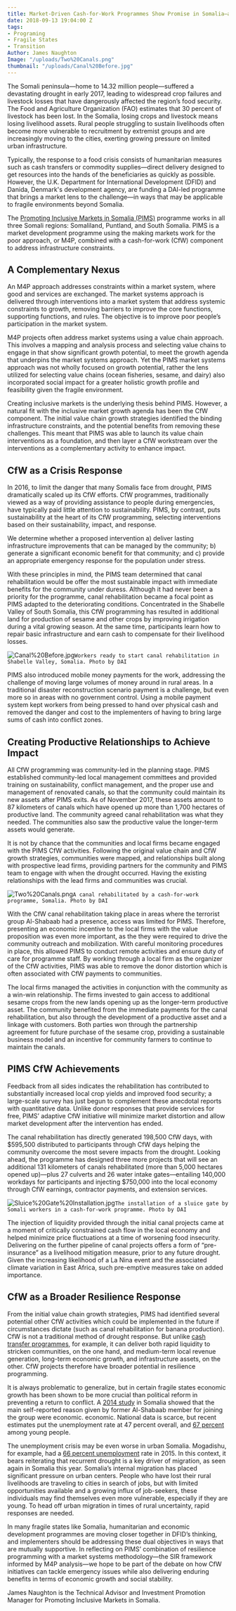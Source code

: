 ```yaml
---
title: Market-Driven Cash-for-Work Programmes Show Promise in Somalia—and Beyond?
date: 2018-09-13 19:04:00 Z
tags:
- Programing
- Fragile States
- Transition
Author: James Naughton
Image: "/uploads/Two%20Canals.png"
thumbnail: "/uploads/Canal%20Before.jpg"
---
```


The Somali peninsula—home to 14.32 million people—suffered a devastating drought in early 2017, leading to widespread crop failures and livestock losses that have dangerously affected the region’s food security. The Food and Agriculture Organization (FAO) estimates that 30 percent of livestock has been lost. In the Somalia, losing crops and livestock means losing livelihood assets. Rural people struggling to sustain livelihoods often become more vulnerable to recruitment by extremist groups and are increasingly moving to the cities, exerting growing pressure on limited urban infrastructure.

Typically, the response to a food crisis consists of humanitarian measures such as cash transfers or commodity supplies—direct delivery designed to get resources into the hands of the beneficiaries as quickly as possible. However, the U.K. Department for International Development (DFID) and Danida, Denmark's development agency, are funding a DAI-led programme that brings a market lens to the challenge—in ways that may be applicable to fragile environments beyond Somalia.

<!--more-->

The [Promoting Inclusive Markets in Somalia (PIMS)](https://www.dai.com/our-work/projects/somalia-promoting-inclusive-markets-somalia) programme works in all three Somali regions: Somaliland, Puntland, and South Somalia. PIMS is a market development programme using the making markets work for the poor approach, or M4P, combined with a cash-for-work (CfW) component to address infrastructure constraints. 

## A Complementary Nexus

An M4P approach addresses constraints within a market system, where good and services are exchanged. The market systems approach is delivered through interventions into a market system that address systemic constraints to growth, removing barriers to improve the core functions, supporting functions, and rules. The objective is to improve poor people’s participation in the market system.

M4P projects often address market systems using a value chain approach. This involves a mapping and analysis process and selecting value chains to engage in that show significant growth potential, to meet the growth agenda that underpins the market systems approach. Yet the PIMS market systems approach was not wholly focused on growth potential, rather the lens utilized for selecting value chains (ocean fisheries, sesame, and dairy) also incorporated social impact for a greater holistic growth profile and feasibility given the fragile environment. 

Creating inclusive markets is the underlying thesis behind PIMS. However, a natural fit with the inclusive market growth agenda has been the CfW component. The initial value chain growth strategies identified the binding infrastructure constraints, and the potential benefits from removing these challenges. This meant that PIMS was able to launch its value chain interventions as a foundation, and then layer a CfW workstream over the interventions as a complementary activity to enhance impact. 

## CfW as a Crisis Response

In 2016, to limit the danger that many Somalis face from drought, PIMS dramatically scaled up its CfW efforts. CfW programmes, traditionally viewed as a way of providing assistance to people during emergencies, have typically paid little attention to sustainability. PIMS, by contrast, puts sustainability at the heart of its CfW programming, selecting interventions based on their sustainability, impact, and response.

We determine whether a proposed intervention a) deliver lasting infrastructure improvements that can be managed by the community; b) generate a significant economic benefit for that community; and c) provide an appropriate emergency response for the population under stress. 

With these principles in mind, the PIMS team determined that canal rehabilitation would be offer the most sustainable impact with immediate benefits for the community under duress. Although it had never been a priority for the programme, canal rehabilitation became a focal point as PIMS adapted to the deteriorating conditions. Concentrated in the Shabelle Valley of South Somalia, this CfW programming has resulted in additional land for production of sesame and other crops by improving irrigation during a vital growing season. At the same time, participants learn how to repair basic infrastructure and earn cash to compensate for their livelihood losses. 

![Canal%20Before.jpg](/uploads/Canal%20Before.jpg)`Workers ready to start canal rehabilitation in Shabelle Valley, Somalia. Photo by DAI`

PIMS also introduced mobile money payments for the work, addressing the challenge of moving large volumes of money around in rural areas. In a traditional disaster reconstruction scenario payment is a challenge, but even more so in areas with no government control. Using a mobile payment system kept workers from being pressed to hand over physical cash and removed the danger and cost to the implementers of having to bring large sums of cash into conflict zones. 

## Creating Productive Relationships to Achieve Impact

All CfW programming was community-led in the planning stage. PIMS established community-led local management committees and provided training on sustainability, conflict management, and the proper use and management of renovated canals, so that the community could maintain its new assets after PIMS exits. As of November 2017, these assets amount to 87 kilometers of canals which have opened up more than 1,700 hectares of productive land. The community agreed canal rehabilitation was what they needed. The communities also saw the productive value the longer-term assets would generate. 

It is not by chance that the communities and local firms became engaged with the PIMS CfW activities. Following the original value chain and CfW growth strategies, communities were mapped, and relationships built along with prospective lead firms, providing partners for the community and PIMS team to engage with when the drought occurred. Having the existing relationships with the lead firms and communities was crucial. 

![Two%20Canals.png](/uploads/Two%20Canals.png)`A canal rehabilitated by a cash-for-work programme, Somalia. Photo by DAI`

With the CfW canal rehabilitation taking place in areas where the terrorist group Al-Shabaab had a presence, access was limited for PIMS. Therefore, presenting an economic incentive to the local firms with the value proposition was even more important, as the they were required to drive the community outreach and mobilization. With careful monitoring procedures in place, this allowed PIMS to conduct remote activities and ensure duty of care for programme staff. By working through a local firm as the organizer of the CfW activities, PIMS was able to remove the donor distortion which is often associated with CfW payments to communities.

The local firms managed the activities in conjunction with the community as a win-win relationship. The firms invested to gain access to additional sesame crops from the new lands opening up as the longer-term productive asset. The community benefited from the immediate payments for the canal rehabilitation, but also through the development of a productive asset and a linkage with customers. Both parties won through the partnership agreement for future purchase of the sesame crop, providing a sustainable business model and an incentive for community farmers to continue to maintain the canals.

## PIMS CfW Achievements 

Feedback from all sides indicates the rehabilitation has contributed to substantially increased local crop yields and improved food security; a large-scale survey has just begun to complement these anecdotal reports with quantitative data. Unlike donor responses that provide services for free, PIMS’ adaptive CfW initiative will minimize market distortion and allow market development after the intervention has ended.  

The canal rehabilitation has directly generated 198,500 CfW days, with $595,500 distributed to participants through CfW days helping the community overcome the most severe impacts from the drought. Looking ahead, the programme has designed three more projects that will see an additional 131 kilometers of canals rehabilitated (more than 5,000 hectares opened up)—plus 27 culverts and 26 water intake gates—entailing 140,000 workdays for participants and injecting $750,000 into the local economy through CfW earnings, contractor payments, and extension services.

![Sluice%20Gate%20Installation.jpg](/uploads/Sluice%20Gate%20Installation.jpg)`The installation of a sluice gate by Somali workers in a cash-for-work programme. Photo by DAI`

The injection of liquidity provided through the initial canal projects came at a moment of critically constrained cash flow in the local economy and helped minimize price fluctuations at a time of worsening food insecurity. Delivering on the further pipeline of canal projects offers a form of “pre-insurance” as a livelihood mitigation measure, prior to any future drought. Given the increasing likelihood of a La Nina event and the associated climate variation in East Africa, such pre-emptive measures take on added importance. 

## CfW as a Broader Resilience Response

From the initial value chain growth strategies, PIMS had identified several potential other CfW activities which could be implemented in the future if circumstances dictate (such as canal rehabilitation for banana production). CfW is not a traditional method of drought response. But unlike [cash transfer programmes](https://www.dai.com/our-work/projects/kenya-hunger-safety-net-programme-phase-2-hsnp2), for example, it can deliver both rapid liquidity to stricken communities, on the one hand, and medium-term local revenue generation, long-term economic growth, and infrastructure assets, on the other. CfW projects therefore have broader potential in resilience programming. 

It is always problematic to generalize, but in certain fragile states economic growth has been shown to be more crucial than political reform in preventing a return to conflict. A [2014 study](https://issafrica.s3.amazonaws.com/site/uploads/Paper266.pdf) in Somalia showed that the main self-reported reason given by former Al-Shabaab member for joining the group were economic. economic. National data is scarce, but recent estimates put the unemployment rate at 47 percent overall, and [67 percent](http://www.oecd.org/dev/africa/) among young people. 

The unemployment crisis may be even worse in urban Somalia. Mogadishu, for example, had a [66 percent unemployment](http://fragilecities.igarape.org.br/) rate in 2015. In this context, it bears reiterating that recurrent drought is a key driver of migration, as seen again in Somalia this year. Somalia’s internal migration has placed significant pressure on urban centers. People who have lost their rural livelihoods are traveling to cities in search of jobs, but with limited opportunities available and a growing influx of job-seekers, these individuals may find themselves even more vulnerable, especially if they are young. To head off urban migration in times of rural uncertainty, rapid responses are needed. 

In many fragile states like Somalia, humanitarian and economic development programmes are moving closer together in DFID’s thinking, and implementers should be addressing these dual objectives in ways that are mutually supportive. In reflecting on PIMS’ combination of resilience programming with a market systems methodology—the SIR framework informed by M4P analysis—we hope to be part of the debate on how CfW initiatives can tackle emergency issues while also delivering enduring benefits in terms of economic growth and social stability. 

James Naughton is the Technical Advisor and Investment Promotion Manager for Promoting Inclusive Markets in Somalia.